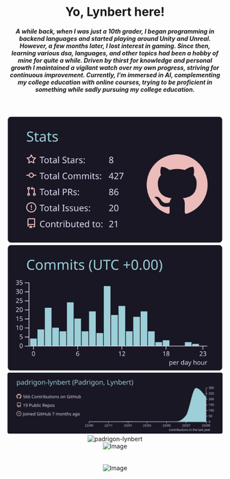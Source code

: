 <h1 align="center">Yo, Lynbert here!</h1>
<h5 align="center"> A while back, when I was just a 10th grader, I began programming in backend languages and started playing around Unity and Unreal. However, a few months later, I lost interest in gaming. Since then, learning various dsa, languages, and other topics had been a hobby of mine for quite a while. Driven by thirst for knowledge and personal growth I maintained a vigilant watch over my own progress, striving for continuous improvement. Currently, I'm immersed in AI, complementing my college education with online courses, trying to be proficient in something while sadly pursuing my college education.</h5>
<br>


<p align="center">
  <img src="profile-summary-card-output/rose_pine/3-stats.svg" alt="Image">
  <img src="profile-summary-card-output/rose_pine/4-productive-time.svg" alt="Image">
  <img src="https://github.com/padrigon-lynbert/padrigon-lynbert/blob/master/profile-summary-card-output/rose_pine/0-profile-details.svg" alt="Image">

  <img src="https://github-readme-streak-stats.herokuapp.com/?user=padrigon-lynbert&" alt="padrigon-lynbert" alt="Image">
  <br>
  <img src="https://github-readme-stats.vercel.app/api/top-langs?username=padrigon-lynbert&show_icons=true&locale=en&layout=compact" alt="Image">
<br><br><br>
  <img src="https://github-profile-trophy.vercel.app/?username=padrigon-lynbert&theme=radical&no-frame=true&no-bg=true&column=8" alt="Image">

</p>




<!--  active
![](profile-summary-card-output/rose_pine/3-stats.svg)
![](profile-summary-card-output/rose_pine/4-productive-time.svg) 


![](https://github.com/padrigon-lynbert/padrigon-lynbert/blob/master/profile-summary-card-output/rose_pine/0-profile-details.svg)


![](https://github-profile-trophy.vercel.app/?username=padrigon-lynbert&theme=radical&no-frame=true&no-bg=true&column=8)

<p><img align="center" src="https://github-readme-streak-stats.herokuapp.com/?user=padrigon-lynbert&" alt="padrigon-lynbert" /></p> <br>
<p><img align="left" src="https://github-readme-stats.vercel.app/api/top-langs?username=padrigon-lynbert&show_icons=true&locale=en&layout=compact" alt="padrigon-lynbert" /></p>


-->

<!--  inactive
![](profile-summary-card-output/rose_pine/1-repos-per-language.svg)
![](profile-summary-card-output/rose_pine/2-most-commit-language.svg)

align="left"> <a href="https://github.com/ryo-ma/github-profile-trophy"><img src="https://github-profile-trophy.vercel.app/?username=padrigon-lynbert" alt="padrigon-lynbert" /></a> </p>
  - throphy
  
<p>&nbsp;<img align="center" src="https://github-readme-stats.vercel.app/api?username=padrigon-lynbert&show_icons=true&locale=en" alt="padrigon-lynbert" /></p>
  -stats

-->






